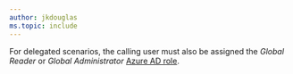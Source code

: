 ```yaml
---
author: jkdouglas
ms.topic: include
---
```


For delegated scenarios, the calling user must also be assigned the *Global Reader* or *Global Administrator* [Azure AD role](/azure/active-directory/roles/permissions-reference?toc=%2Fgraph%2Ftoc.json).